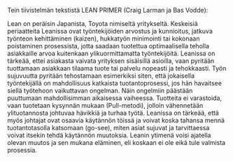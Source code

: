 Tein tiivistelmän tekstistä LEAN PRIMER (Craig Larman ja Bas Vodde):

Lean on peräisin Japanista, Toyota nimiseltä yritykseltä. Keskeisiä periaatteita Leanissa ovat työntekijöiden arvostus ja kunnioitus, jatkuva työnteon kehittäminen (kaizen), hukkatyön minimointi tai kokonaan poistaminen prosessista, jotta saadaan tuotettua optimaalisella teholla asiakkaille arvoa kuitenkaan ylikuormittamatta työntekijöitä. Leanissa on tärkeää, ettei asiakasta vaivata yrityksen sisäisillä asioilla, vaan pyritään tuottamaan asiakkaan tilaama tuote tai palvelu nopeasti ja tehokkaasti. Työn sujuvuutta pyritään tehostamaan esimerkiksi siten, että jokaisella työntekijällä on mahdollisuus katkaista tuotantoprosessi, jos hän havaitsee siellä työtehoon vaikuttavan ongelman. Näin ongelmiin päästään puuttumaan mahdollisimman aikaisessa vaiheessa. Tuotteita ei varastoida, vaan tuotetaan kysynnän mukaan (Pull-metodi), jolloin vähennetään ylituotannosta johtuvaa hävikkiä ja turhaa työtä. Leanissa on tärkeää, että myös johtajat ovat osaavia käytännön töissä ja voivat koska tahansa mennä tuotantotasolla katsomaan (go-see), miten asiat sujuvat ja tarvittaessa voivat itsekin tehdä käytännön muutoksia. Leanin ytimenä voisi ajatella olevan muutos ja sen mukana eläminen, eli koskaan ei ole eikä tule valmista prosessia.
